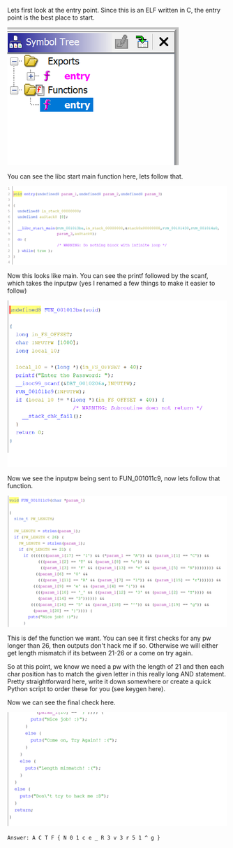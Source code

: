 Lets first look at the entry point.  Since this is an ELF written in C, the entry point is the best place to start.

![](images/image1.png)

You can see the libc start main function here, lets follow that.

![](images/image2.png)

Now this looks like main.  You can see the printf followed by the scanf, which takes the inputpw (yes I renamed a few things to make it easier to follow)

![](images/image3.png)

Now we see the inputpw being sent to FUN_001011c9, now lets follow that function.

![](images/image4.png)

This is def the function we want.  You can see it first checks for any pw longer than 26, then outputs don't hack me if so.  Otherwise we will either get length mismatch if its between 21-26 or a come on try again.

So at this point, we know we need a pw with the length of 21 and then each char position has to match the given letter in this really long AND statement.  Pretty straightforward here, write it down somewhere or create a quick Python script to order these for you (see keygen here).

Now we can see the final check here.

![](images/image5.png)

`Answer: A C T F { N 0 1 c e _ R 3 v 3 r 5 1 ^ g }`
